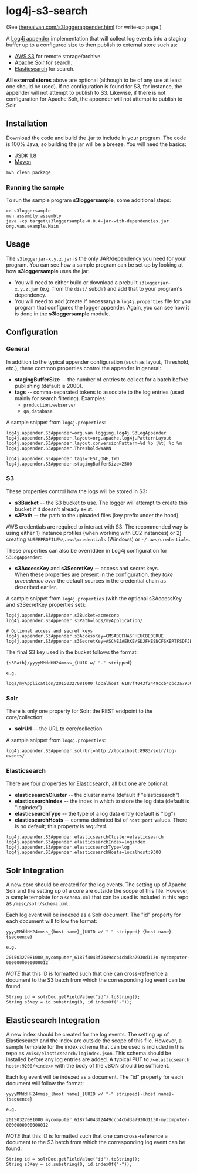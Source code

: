 # log4j-s3-search 

(See [therealvan.com/s3loggerappender.html](http://www.therealvan.com/s3loggerappender.html) for write-up page.)

A [Log4j appender](http://logging.apache.org/log4j/1.2/apidocs/org/apache/log4j/Appender.html) implementation that will collect log events into a staging buffer up to a configured size to then publish to external store such as:
*  [AWS S3](http://aws.amazon.com/s3/) for remote storage/archive.
*  [Apache Solr](http://lucene.apache.org/solr/) for search.
*  [Elasticsearch](https://www.elastic.co/guide/index.html) for search.

**All external stores** above are optional (although to be of any use at least one should be used).  If no configuration is found for S3, for instance, the appender will not attempt to publish to S3.  Likewise, if there is not configuration for Apache Solr, the appender will not attempt to publish to Solr.

## Installation
Download the code and build the .jar to include in your program.  The code is 100% Java, so building the jar will be a breeze.  You will need the basics:
* [JSDK 1.8](http://www.oracle.com/technetwork/java/javase/downloads/index.html)
* [Maven](http://maven.apache.org/)

```
mvn clean package 
```

### Running the sample
To run the sample program **s3loggersample**, some additional steps:

```
cd s3loggersample
mvn assembly:assembly
java -cp target\s3loggersample-0.0.4-jar-with-dependencies.jar org.van.example.Main
```

## Usage
The `s3loggerjar-x.y.z.jar` is the only JAR/dependency you need for your program. You can see how a sample program can be set up by looking at how **s3loggersample** uses the jar:

* You will need to either build or download a prebuilt `s3loggerjar-x.y.z.jar` (e.g. from the `dist/` subdir) and add that to your program's dependency.
* You will need to add (create if necessary) a `log4j.properties` file for you program that configures the logger appender. Again, you can see how it is done in the **s3loggersample** module.


## Configuration
### General
In addition to the typical appender configuration (such as layout, Threshold, etc.), these common properties control the appender in general:
*  **stagingBufferSize** -- the number of entries to collect for a batch before publishing (default is 2000).
*  **tags** -- comma-separated tokens to associate to the log entries (used mainly for search filtering). Examples:
    *  `production,webserver`
    *  `qa,database`

A sample snippet from `log4j.properties`:
```
log4j.appender.S3Appender=org.van.logging.log4j.S3LogAppender
log4j.appender.S3Appender.layout=org.apache.log4j.PatternLayout
log4j.appender.S3Appender.layout.conversionPattern=%d %p [%t] %c %m
log4j.appender.S3Appender.Threshold=WARN

log4j.appender.S3Appender.tags=TEST,ONE,TWO
log4j.appender.S3Appender.stagingBufferSize=2500
```

### S3
These properties control how the logs will be stored in S3:
* **s3Bucket** -- the S3 bucket to use.  The logger will attempt to create this bucket if it doesn't already exist.
* **s3Path** -- the path to the uploaded files (key prefix under the hood)

AWS credentials are required to interact with S3.  The recommended way is using either 1) instance profiles (when working with EC2 instances) or 2) creating `%USERPROFILE%\.aws\credentials` (Windows) or `~/.aws/credentials`.

These properties can also be overridden in Log4j configuration for `S3LogAppender`:
* **s3AccessKey** and **s3SecretKey** -- access and secret keys.  
When these properties are present in the configuration, they *take precedence over* the default sources in the credential chain as described earlier.

A sample snippet from `log4j.properties` (with the optional s3AccessKey and s3SecretKey properties set):
```
log4j.appender.S3Appender.s3Bucket=acmecorp
log4j.appender.S3Appender.s3Path=logs/myApplication/

# Optional access and secret keys
log4j.appender.S3Appender.s3AccessKey=CMSADEFHASFHEUCBEOERUE
log4j.appender.S3Appender.s3SecretKey=ASCNEJAERKE/SDJFHESNCFSKERTFSDFJESF
```

The final S3 key used in the bucket follows the format:
```
{s3Path}/yyyyMMddHH24mmss_{UUID w/ "-" stripped}

e.g.

logs/myApplication/20150327081000_localhost_6187f4043f2449ccb4cbd3a7930d1130
```


### Solr
There is only one property for Solr: the REST endpoint to the core/collection:
* **solrUrl** -- the URL to core/collection

A sample snippet from `log4j.properties`:
```
log4j.appender.S3Appender.solrUrl=http://localhost:8983/solr/log-events/
```

### Elasticsearch
There are four properties for Elasticsearch, all but one are optional:
* **elasticsearchCluster** -- the cluster name (default if "elasticsearch")
* **elasticsearchIndex** -- the index in which to store the log data (default is "logindex")
* **elasticsearchType** -- the type of a log data entry (default is "log")
* **elasticsearchHosts** -- comma-delimited list of `host:port` values. There is no default; this property is *required*. 

```
log4j.appender.S3Appender.elasticsearchCluster=elasticsearch
log4j.appender.S3Appender.elasticsearchIndex=logindex
log4j.appender.S3Appender.elasticsearchType=log
log4j.appender.S3Appender.elasticsearchHosts=localhost:9300
```

## Solr Integration
A new core should be created for the log events.  The setting up of Apache Solr and the setting up of a core are outside the scope of this file.  However, a sample template for a `schema.xml` that can be used is included in this repo as `/misc/solr/schema.xml`.

Each log event will be indexed as a Solr document.  The "id" property for each document 
will follow the format:
```
yyyyMMddHH24mmss_{host name}_{UUID w/ "-" stripped}-{host name}-{sequence}

e.g.

20150327081000_mycomputer_6187f4043f2449ccb4cbd3a7930d1130-mycomputer-0000000000000012
```

*NOTE* that this ID is formatted such that one can cross-reference a 
document to the S3 batch from which the corresponding log event can be found.

```
String id = solrDoc.getFieldValue("id").toString();
String s3Key = id.substring(0, id.indexOf("-"));
```

## Elasticsearch Integration
A new index should be created for the log events.  The setting up of Elasticsearch and the index are outside the scope of this file.  However, a sample template for the index schema that can be used is included in this repo as `/misc/elasticsearch/logindex.json`.
This schema should be installed before any log entries are added. A typical PUT to `/<elasticsearch host>:9200/<index>` with
the body of the JSON should be sufficient. 

Each log event will be indexed as a document.  The "id" property for each document 
will follow the format:
```
yyyyMMddHH24mmss_{host name}_{UUID w/ "-" stripped}-{host name}-{sequence}

e.g.

20150327081000_mycomputer_6187f4043f2449ccb4cbd3a7930d1130-mycomputer-0000000000000012
```

*NOTE* that this ID is formatted such that one can cross-reference a 
document to the S3 batch from which the corresponding log event can be found.

```
String id = solrDoc.getFieldValue("id").toString();
String s3Key = id.substring(0, id.indexOf("-"));
```

